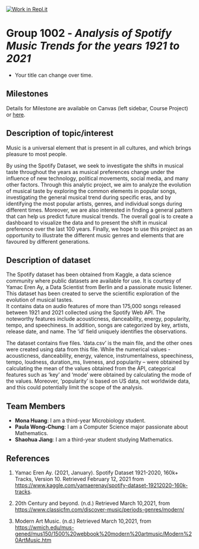 [![Work in Repl.it](https://classroom.github.com/assets/work-in-replit-14baed9a392b3a25080506f3b7b6d57f295ec2978f6f33ec97e36a161684cbe9.svg)](https://classroom.github.com/online_ide?assignment_repo_id=361084&assignment_repo_type=GroupAssignmentRepo)
# Group 1002 - *Analysis of Spotify Music Trends for the years 1921 to 2021*

- Your title can change over time.

## Milestones

Details for Milestone are available on Canvas (left sidebar, Course Project) or [here](https://firas.moosvi.com/courses/data301/project/milestone01.html).

## Description of topic/interest 

Music is a universal element that is present in all cultures, and which brings pleasure to most people. 

By using the Spotify Dataset, we seek to investigate the shifts in musical taste throughout the years as musical preferences change under the influence of new technology, political movements, social media, and many other factors. Through this analytic project, we aim to analyze the evolution of musical taste by exploring the common elements in popular songs, investigating the general musical trend during specific eras, and by identifying the most popular artists, genres, and individual songs during different times. Moreover, we are also interested in finding a general pattern that can help us predict future musical trends. The overall goal is to create a dashboard to visualize the data and to present the shift in musical preference over the last 100 years. Finally, we hope to use this project as an opportunity to illustrate the different music genres and elements that are favoured by different generations.

## Description of dataset

The Spotify dataset has been obtained from Kaggle, a data science community where public datasets are available for use. It is courtesy of Yamac Eren Ay, a Data Scientist from Berlin and a passionate music listener. This dataset has been created to serve the scientific exploration of the evolution of musical tastes.  
It contains data on audio features of more than 175,000 songs released  between 1921 and 2021 collected using the Spotify Web API. The noteworthy features include acousticness, danceability, energy, popularity, tempo, and speechiness. In addition, songs are categorized by key, artists, release date, and name. The ‘id’ field uniquely identifies the observations.   

The dataset contains five files. ‘data.csv’ is the main file, and the other ones were created using data from this file. While the numerical values - acousticness, danceability, energy, valence, instrumentalness, speechiness, tempo, loudness, duration_ms, liveness, and popularity – were obtained by calculating the mean of the values obtained from the API, categorical features such as ‘key’ and ‘mode’ were obtained by calculating the mode of the values. Moreover, ‘popularity’ is based on US data, not worldwide data, and this could potentially limit the scope of the analysis.
 

## Team Members

- **Mona Huang**: I am a third-year Microbiology student.
- **Paula Wong-Chung**: I am a Computer Science major passionate about Mathematics.
- **Shaohua Jiang**: I am a third-year student studying Mathematics.

## References

1. Yamac Eren Ay. (2021, January). Spotify Dataset 1921-2020, 160k+ Tracks, Version 10.  Retrieved February 12, 2021 from https://www.kaggle.com/yamaerenay/spotify-dataset-19212020-160k-tracks.

2. 20th Century and beyond. (n.d.) Retrieved March 10,2021, from https://www.classicfm.com/discover-music/periods-genres/modern/

3. Modern Art Music. (n.d.)  Retrieved March 10,2021, from https://wmich.edu/mus-gened/mus150/1500%20webbook%20modern%20artmusic/Modern%20ArtMusic.htm

